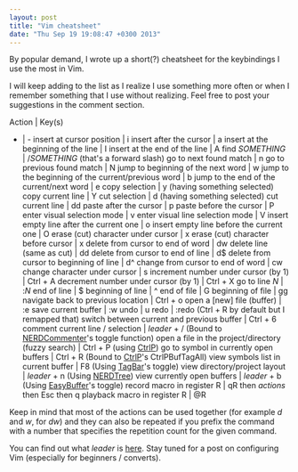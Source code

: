 ```yaml
---
layout: post
title: "Vim cheatsheet"
date: "Thu Sep 19 19:08:47 +0300 2013"
---
```


By popular demand, I wrote up a short(?) cheatsheet for the keybindings
I use the most in Vim.

I will keep adding to the list as I realize I use something
more often or when I remember something that I use without realizing. Feel free
to post your suggestions in the comment section.

Action | Key(s)
- | -
insert at cursor position | i
insert after the cursor | a
insert at the beginning of the line | I
insert at the end of the line | A
find *SOMETHING* | /*SOMETHING* (that's a forward slash)
go to next found match | n
go to previous found match | N
jump to beginning of the next word | w
jump to the beginning of the current/previous word | b
jump to the end of the current/next word | e
copy selection | y (having something selected)
copy current line | Y
cut selection | d (having something selected)
cut current line | dd
paste after the cursor | p
paste before the cursor | P
enter visual selection mode | v
enter visual line selection mode | V
insert empty line after the current one | o
insert empty line before the current one | O
erase (cut) character under cursor | x
erase (cut) character before cursor | x
delete from cursor to end of word | dw
delete line (same as cut) | dd
delete from cursor to end of line | d$
delete from cursor to beginning of line | d^
change from cursor to end of word | cw
change character under cursor | s
increment number under cursor (by 1) | Ctrl + A
decrement number under cursor (by 1) | Ctrl + X
go to line *N* | :*N*
end of line | $
beginning of line | ^
end of file | G
beginning of file | gg
navigate back to previous location | Ctrl + o
open a [new] file (buffer) | :e
save current buffer | :w
undo | u
redo | :redo (Ctrl + R by default but I remapped that)
switch between current and previous buffer | Ctrl + 6
comment current line / selection | *leader* + / (Bound to [NERDCommenter](https://github.com/scrooloose/nerdcommenter)'s toggle function)
open a file in the project/directory (fuzzy search) | Ctrl + P (using [CtrlP](https://github.com/kien/ctrlp.vim))
go to symbol in currently open buffers | Ctrl + R (Bound to [CtrlP](https://github.com/kien/ctrlp.vim)'s CtrlPBufTagAll)
view symbols list in current buffer | F8 (Using [TagBar](https://github.com/majutsushi/tagbar)'s toggle)
view directory/project layout | *leader* + n (Using [NERDTree](https://github.com/scrooloose/nerdtree))
view currently open buffers | *leader* + b (Using [EasyBuffer](https://github.com/troydm/easybuffer.vim)'s toggle)
record macro in register R | qR then *actions* then Esc then q
playback macro in register R | @R

Keep in mind that most of the actions can be used together (for example *d* and
*w*, for *dw*) and they can also be repeated if you prefix the command with a
number that specifies the repetition count for the given command.

You can find out what *leader* is
[here](http://stackoverflow.com/questions/1764263/what-is-the-leader-in-a-vimrc-file).
Stay tuned for a post on configuring Vim (especially for beginners / converts).

